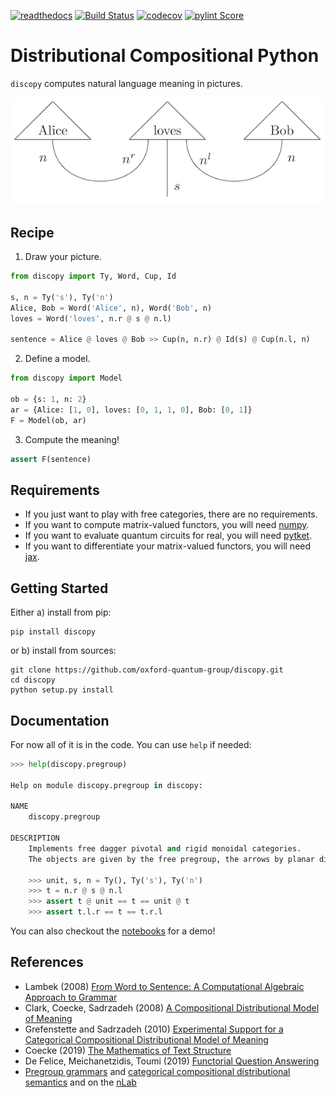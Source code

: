 [![readthedocs](https://readthedocs.org/projects/discopy/badge/?version=dev)](https://discopy.readthedocs.io/en/dev/)
[![Build Status](https://travis-ci.com/oxford-quantum-group/discopy.svg?branch=dev)](https://travis-ci.com/oxford-quantum-group/discopy)
[![codecov](https://codecov.io/gh/oxford-quantum-group/discopy/branch/dev/graph/badge.svg)](https://codecov.io/gh/oxford-quantum-group/discopy)
[![pylint Score](https://mperlet.github.io/pybadge/badges/10.svg)](https://www.pylint.org/)

# Distributional Compositional Python

`discopy` computes natural language meaning in pictures.

!["Alice loves Bob" in picture](docs/alice-loves-bob.png)

## Recipe

1) Draw your picture.

```python
from discopy import Ty, Word, Cup, Id

s, n = Ty('s'), Ty('n')
Alice, Bob = Word('Alice', n), Word('Bob', n)
loves = Word('loves', n.r @ s @ n.l)

sentence = Alice @ loves @ Bob >> Cup(n, n.r) @ Id(s) @ Cup(n.l, n)
```

2) Define a model.

```python
from discopy import Model

ob = {s: 1, n: 2}
ar = {Alice: [1, 0], loves: [0, 1, 1, 0], Bob: [0, 1]}
F = Model(ob, ar)
```

3) Compute the meaning!

```python
assert F(sentence)
```

## Requirements

* If you just want to play with free categories, there are no requirements.
* If you want to compute matrix-valued functors, you will need [numpy](https://numpy.org/).
* If you want to evaluate quantum circuits for real, you will need [pytket](https://github.com/CQCL/pytket).
* If you want to differentiate your matrix-valued functors, you will need [jax](https://github.com/google/jax).

## Getting Started

Either a) install from pip:

```shell
pip install discopy
```

or b) install from sources:

```
git clone https://github.com/oxford-quantum-group/discopy.git
cd discopy
python setup.py install
```

## Documentation

For now all of it is in the code. You can use `help` if needed:

```python
>>> help(discopy.pregroup)

Help on module discopy.pregroup in discopy:

NAME
    discopy.pregroup

DESCRIPTION
    Implements free dagger pivotal and rigid monoidal categories.
    The objects are given by the free pregroup, the arrows by planar diagrams.

    >>> unit, s, n = Ty(), Ty('s'), Ty('n')
    >>> t = n.r @ s @ n.l
    >>> assert t @ unit == t == unit @ t
    >>> assert t.l.r == t == t.r.l
```

You can also checkout the [notebooks](notebooks/) for a demo!

## References

* Lambek (2008) [From Word to Sentence: A Computational Algebraic Approach to Grammar](http://www.math.mcgill.ca/barr/lambek/pdffiles/2008lambek.pdf)
* Clark, Coecke, Sadrzadeh (2008) [A Compositional Distributional Model of Meaning](http://citeseerx.ist.psu.edu/viewdoc/download?doi=10.1.1.363.8703&rep=rep1&type=pdf)
* Grefenstette and Sadrzadeh (2010) [Experimental Support for a Categorical Compositional Distributional Model of Meaning](https://arxiv.org/abs/1106.4058)
* Coecke (2019) [The Mathematics of Text Structure](https://arxiv.org/abs/1904.03478)
* De Felice, Meichanetzidis, Toumi (2019) [Functorial Question Answering](https://arxiv.org/abs/1905.07408)
* [Pregroup grammars](https://ncatlab.org/nlab/show/pregroup+grammar) and [categorical compositional distributional semantics](https://ncatlab.org/nlab/show/categorical+compositional+distributional+semantics) and on the [nLab](https://ncatlab.org/)
